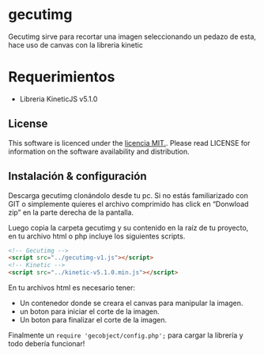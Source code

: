 gecutimg
========

Gecutimg sirve para recortar una imagen seleccionando un pedazo de esta, hace uso de canvas con la libreria kinetic 

Requerimientos
=========

- Libreria KineticJS v5.1.0

## License

This software is licenced under the [ licencia MIT.](http://opensource.org/licenses/MIT). Please read LICENSE for information on the
software availability and distribution.

## Instalación & configuración 

Descarga gecutimg clonándolo  desde tu pc. Si no estás familiarizado con GIT o simplemente quieres el archivo comprimido has click en “Donwload zip” en la parte derecha de la pantalla.

Luego copia la carpeta gecutimg y su contenido en la raíz de tu proyecto, en tu archivo html o php incluye los siguientes scripts. 

```html
<!-- Gecutimg -->
<script src="../gecutimg-v1.js"></script>
<!-- Kinetic -->
<script src="../kinetic-v5.1.0.min.js"></script>
```
En tu archivos html es necesario tener:
- Un contenedor donde se creara el canvas para manipular la imagen. 
- un boton para iniciar el corte de la imagen.
- Un boton para finalizar el corte de la imagen.

Finalmente un ` require 'gecobject/config.php'; ` para cargar la librería y todo debería funcionar!

